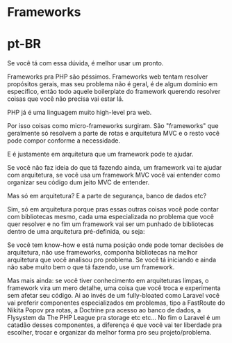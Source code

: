 # Frameworks

# pt-BR

Se você tá com essa dúvida, é melhor usar um pronto.

Frameworks pra PHP são péssimos. Frameworks web tentam resolver propósitos gerais, mas seu problema não é geral, é de algum domínio em específico, então todo aquele boilerplate do framework querendo resolver coisas que você não precisa vai estar lá.

PHP já é uma linguagem muito high-level pra web.

Por isso coisas como micro-frameworks surgiram. São "frameworks" que geralmente só resolvem a parte de rotas e arquitetura MVC e o resto você pode compor conforme a necessidade.

E é justamente em arquitetura que um framework pode te ajudar.

Se você não faz ideia do que tá fazendo ainda, um framework vai te ajudar com arquitetura, se você usa um framework MVC você vai entender como organizar seu código dum jeito MVC de entender.

Mas só em arquitetura? E a parte de segurança, banco de dados etc?

Sim, só em arquitetura porque pras essas outras coisas você pode contar com bibliotecas mesmo, cada uma especializada no problema que você quer resolver e no fim um framework vai ser um punhado de bibliotecas dentro de uma arquitetura pré-definida, ou seja:

Se você tem know-how e está numa posição onde pode tomar decisões de arquitetura, não use frameworks, componha bibliotecas na melhor arquitetura que você analisou pro problema.
Se você tá iniciando e ainda não sabe muito bem o que tá fazendo, use um framework.

Mas mais ainda: se você tiver conhecimento em arquiteturas limpas, o framework vira um mero detalhe, uma coisa que você troca e experimenta sem afetar seu código. Ai ao invés de um fully-bloated como Laravel você vai preferir componentes especializados em problemas, tipo a FastRoute do Nikita Popov pra rotas, a Doctrine pra acesso ao banco de dados, a Flysystem da The PHP League pra storage etc etc... No fim o Laravel é um catadão desses componentes, a diferença é que você vai ter liberdade pra escolher, trocar e organizar da melhor forma pro seu projeto/problema.
